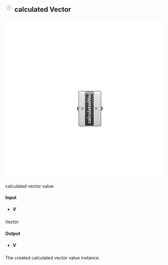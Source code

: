## ![](../../images/icons/calculated_Vector.png) calculated Vector

![](../../images/components/calculated_Vector.png)

calculated vector value

#### Input
* ##### V 
Vector

#### Output
* ##### V
The created calculated vector value instance.